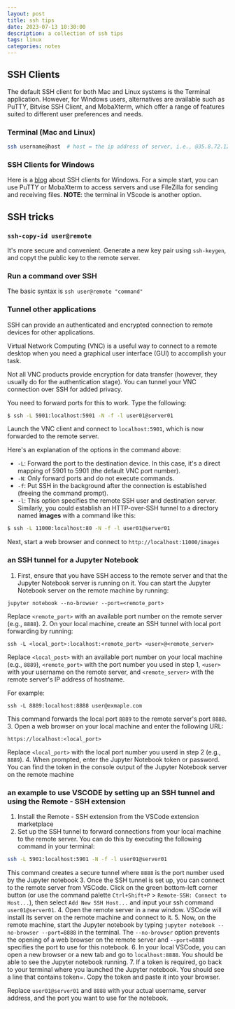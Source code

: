 ```yaml
---
layout: post
title: ssh tips
date: 2023-07-13 10:30:00
description: a collection of ssh tips
tags: linux
categories: notes
---
```

## SSH Clients
The default SSH client for both Mac and Linux systems is the Terminal application. However, for Windows users, alternatives are available such as PuTTY, Bitvise SSH Client, and MobaXterm, which offer a range of features suited to different user preferences and needs.

### Terminal (Mac and Linux)
``` bash
ssh username@host  # host = the ip address of server, i.e., @35.8.72.123 or @hpcc.msu.edu
```

### SSH Clients for Windows
Here is a [blog](https://www.softwaretestinghelp.com/ssh-clients-for-windows/) about SSH clients for Windows. For a simple start, you can use PuTTY or MobaXterm to access servers and use FileZilla for sending and receiving files. 
**NOTE**: the terminal in VScode is another option.

## SSH tricks

### `ssh-copy-id user@remote`
It's more secure and convenient.
Generate a new key pair using `ssh-keygen`, and copyt the public key to the remote server.

### Run a command over SSH
The basic syntax is `ssh user@remote "command"`

### Tunnel other applications
SSH can provide an authenticated and encrypted connection to remote devices for other applications.

Virtual Network Computing (VNC) is a useful way to connect to a remote desktop when you need a graphical user interface (GUI) to accomplish your task.

Not all VNC products provide encryption for data transfer (however, they usually do for the authentication stage). You can tunnel your VNC connection over SSH for added privacy.

You need to forward ports for this to work. Type the following:
``` bash
$ ssh -L 5901:localhost:5901 -N -f -l user01@server01
```
Launch the VNC client and connect to `localhost:5901`,
which is now forwarded to the remote server.

Here's an explanation of the options in the command above:
* `-L`: Forward the port to the destination device. In this case, it's a direct mapping of 5901 to 5901 (the default VNC port number).
* `-N`: Only forward ports and do not execute commands.
* `-f`: Put SSH in the background after the connection is established (freeing the command prompt).
* `-l`: This option specifies the remote SSH user and destination server.
Similarly, you could establish an HTTP-over-SSH tunnel to a directory named **images**
with a command like this:
``` bash
$ ssh -L 11000:localhost:80 -N -f -l user01@server01
```
Next, start a web browser and connect to `http://localhost:11000/images`

### an SSH tunnel for a Jupyter Notebook
1. First, ensure that you have SSH access to the remote server and that the Jupyter Notebook server is running on it. You can start the Jupyter Notebook server on the remote machine by running:
```
jupyter notebook --no-browser --port=<remote_port>
```
Replace `<remote_port>` with an available port number on the remote server (e.g., `8888`).
2. On your local machine, create an SSH tunnel with local port forwarding by running:
```
ssh -L <local_port>:localhost:<remote_port> <user>@<remote_server>
```
Replace `<local_post>` with an available port number on your local machine (e.g., `8889`),
`<remote_port>` with the port number you used in step 1,
`<user>` with your username on the remote server, 
and `<remote_server>` with the remote server's IP address of hostname.

For example:
```
ssh -L 8889:localhost:8888 user@exmaple.com
```
This command forwards the local port `8889` to the remote server's port `8888`.
3. Open a web browser on your local machine and enter the following URL:
```
https://localhost:<local_port>
```
Replace `<local_port>` with the local port number you userd in step 2 (e.g., `8889`).
4. When prompted, enter the Jupyter Notebook token or password. You can find the token in the console output of the Jupyter Notebook server on the remote machine


### an example to use VSCODE by setting up an SSH tunnel and using the Remote - SSH extension
1. Install the Remote - SSH extension from the VSCode extension marketplace
2. Set up the SSH tunnel to forward connections from your local machine to the remote server. You can do this by executing the following command in your terminal:
``` bash
ssh -L 5901:localhost:5901 -N -f -l user01@server01
```
This command creates a secure tunnel where `8888` is the port number used by the Jupyter notebook
3. Once the SSH tunnel is set up, you can connect to the remote server from VSCode. Click on the green bottom-left corner button (or use the command palette `Ctrl+Shift+P` > `Remote-SSH: Connect to Host...`), then select `Add New SSH Host...` and input your ssh command `user01@server01`.
4. Open the remote server in a new window. VSCode will install its server on the remote machine and connect to it.
5. Now, on the remote machine, start the Jupyter notebook by typing `jupyter notebook --no-browser --port=8888` in the terminal. The `--no-browser` option prevents the opening of a web browser on the remote server and `--port=8888` specifies the port to use for this notebook.
6. In your local VSCode, you can open a new browser or a new tab and go to `localhost:8888`. You should be able to see the Jupyter notebook running.
7. If a token is required, go back to your terminal where you launched the Jupyter notebook. You should see a line that contains token=<your-token>. Copy the token and paste it into your browser.

Replace `user01@server01` and `8888` with your actual username, server address, and the port you want to use for the notebook.
